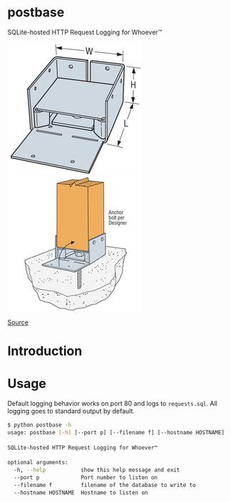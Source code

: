 postbase
========

SQLite-hosted HTTP Request Logging for Whoever™

![A Post Bin Diagram](https://github.com/mvanveen/postbase/blob/master/ABW.gif?raw=true)
![Usage diagram for a post base](https://github.com/mvanveen/postbase/blob/master/ABW-2.gif?raw=true)

[Source](http://evstudio.com/simpson-strong-tie-will-replace-commonly-specified-ab-and-abe-standoff-post-bases-with-the-abw-in-2012/)

# Introduction

# Usage


Default logging behavior works on port 80 and logs to `requests.sql`.  All logging goes to standard output by default.

```bash
$ python postbase -h
usage: postbase [-h] [--port p] [--filename f] [--hostname HOSTNAME]

SQLite-hosted HTTP Request Logging for Whoever™

optional arguments:
  -h, --help           show this help message and exit
  --port p             Port number to listen on
  --filename f         filename of the database to write to
  --hostname HOSTNAME  Hostname to listen on
```
